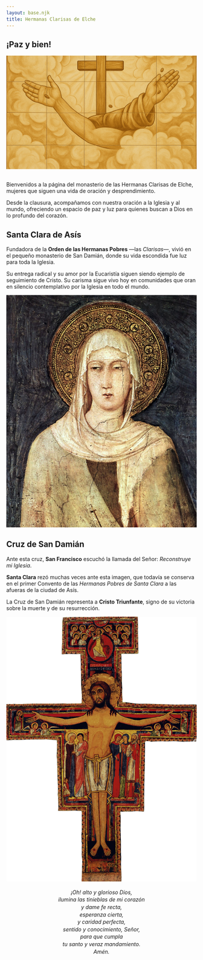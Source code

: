 ```yaml
---
layout: base.njk
title: Hermanas Clarisas de Elche
---
```


<h2 class="centrado">¡Paz y bien!</h2>

<div style="width: 100%; max-width: 600px; height: 300px; overflow: hidden; margin: 0 auto 2rem auto;">
  <img src="/imagenes/paz-y-bien-ocre.png" alt="Paz y Bien" style="width: 100%; height: auto; margin-top: -100px;" />
</div>

<p>
  Bienvenidos a la página del monasterio de las Hermanas Clarisas de Elche, mujeres que siguen una vida
  de oración y desprendimiento. 
</p> 

<p>
  Desde la clausura, acompañamos con nuestra oración a la Iglesia y al mundo,
  ofreciendo un espacio de paz y luz para quienes buscan a Dios en lo profundo del corazón.
</p>

<h2>Santa Clara de Asís</h2>

<p>
  Fundadora de la <strong>Orden de las Hermanas Pobres</strong> —las <em>Clarisas</em>—, vivió en el pequeño
  monasterio de San Damián, donde su vida escondida fue luz para toda la Iglesia.
</p>

<p>
  Su entrega radical y su amor por la Eucaristía siguen siendo ejemplo de seguimiento de Cristo. Su carisma sigue
  vivo hoy en comunidades que oran en silencio contemplativo por la Iglesia en todo el mundo.
</p>

<img src="/imagenes/simone-martini.jpg" alt="Santa Clara" />

<h2>Cruz de San Damián</h2>

<p>
  Ante esta cruz, <strong>San Francisco</strong> escuchó la llamada del Señor: <em>Reconstruye mi Iglesia</em>.
</p>

<p>
  <strong>Santa Clara</strong> rezó muchas veces ante esta imagen, que todavía se conserva en el primer Convento
  de las <em>Hermanas Pobres de Santa Clara</em> a las afueras de la ciudad de Asís.
</p>

<p>
  La Cruz de San Damián representa a <strong>Cristo Triunfante</strong>, signo de su victoria sobre la muerte y de su resurrección.
</p>

<img src="/imagenes/cruz-san-damian.gif" alt="Cruz de San Damián" />

<p style="text-align: center; font-style: italic; line-height: 1.4; margin-top: 1rem;">
  ¡Oh! alto y glorioso Dios,<br />
  ilumina las tinieblas de mi corazón<br />
  y dame fe recta,<br />
  esperanza cierta,<br />
  y caridad perfecta,<br />
  sentido y conocimiento, Señor,<br />
  para que cumpla<br />
  tu santo y veraz mandamiento.<br />
  Amén.
</p>
